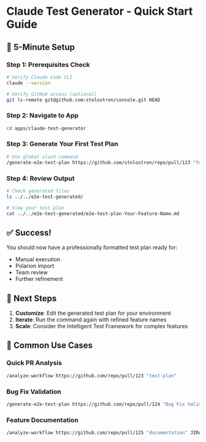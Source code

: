 # Claude Test Generator - Quick Start Guide

## 🚀 5-Minute Setup

### Step 1: Prerequisites Check
```bash
# Verify Claude Code CLI
claude --version

# Verify GitHub access (optional)
git ls-remote git@github.com:stolostron/console.git HEAD
```

### Step 2: Navigate to App
```bash
cd apps/claude-test-generator
```

### Step 3: Generate Your First Test Plan
```bash
# Use global slash command
/generate-e2e-test-plan https://github.com/stolostron/repo/pull/123 "Your Feature Name"
```

### Step 4: Review Output
```bash
# Check generated files
ls ../../e2e-test-generated/

# View your test plan
cat ../../e2e-test-generated/e2e-test-plan-Your-Feature-Name.md
```

## ✅ Success!

You should now have a professionally formatted test plan ready for:
- Manual execution
- Polarion import
- Team review
- Further refinement

## 🔄 Next Steps

1. **Customize**: Edit the generated test plan for your environment
2. **Iterate**: Run the command again with refined feature names
3. **Scale**: Consider the Intelligent Test Framework for complex features

## 🎯 Common Use Cases

### Quick PR Analysis
```bash
/analyze-workflow https://github.com/repo/pull/123 "test-plan"
```

### Bug Fix Validation
```bash
/generate-e2e-test-plan https://github.com/repo/pull/124 "Bug Fix Validation"
```

### Feature Documentation
```bash
/analyze-workflow https://github.com/repo/pull/125 "documentation" JIRA-123.txt
```
